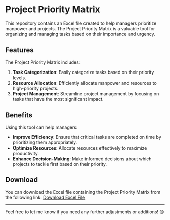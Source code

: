 # Project Priority Matrix

This repository contains an Excel file created to help managers prioritize manpower and projects. The Project Priority Matrix is a valuable tool for organizing and managing tasks based on their importance and urgency.

## Features

The Project Priority Matrix includes:

1. **Task Categorization**: Easily categorize tasks based on their priority levels.
2. **Resource Allocation**: Efficiently allocate manpower and resources to high-priority projects.
3. **Project Management**: Streamline project management by focusing on tasks that have the most significant impact.

## Benefits

Using this tool can help managers:

- **Improve Efficiency**: Ensure that critical tasks are completed on time by prioritizing them appropriately.
- **Optimize Resources**: Allocate resources effectively to maximize productivity.
- **Enhance Decision-Making**: Make informed decisions about which projects to tackle first based on their priority.

## Download

You can download the Excel file containing the Project Priority Matrix from the following link:
[Download Excel File](https://github.com/SMDWebWiz/Project-Priority-Matrix)

---

Feel free to let me know if you need any further adjustments or additions! 😊
